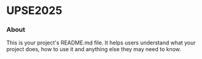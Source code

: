 UPSE2025
========

### About

This is your project's README.md file. It helps users understand what your
project does, how to use it and anything else they may need to know.
